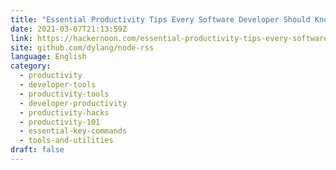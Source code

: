 ```yaml
---
title: "Essential Productivity Tips Every Software Developer Should Know"
date: 2021-03-07T21:13:59Z
link: https://hackernoon.com/essential-productivity-tips-every-software-developer-should-know-17393363?source=rss&utm_medium=RSS&utm_source=news.12bit.vn
site: github.com/dylang/node-rss
language: English
category:
  - productivity
  - developer-tools
  - productivity-tools
  - developer-productivity
  - productivity-hacks
  - productivity-101
  - essential-key-commands
  - tools-and-utilities
draft: false
---
```

